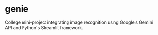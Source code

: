 # genie
College mini-project integrating image recognition using Google's Gemini API and Python's Streamlit framework.
